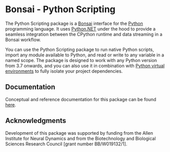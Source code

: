 # Bonsai - Python Scripting

The Python Scripting package is a [Bonsai](https://bonsai-rx.org/) interface for the [Python](https://www.python.org/) programming language. It uses [Python.NET](https://pythonnet.github.io/pythonnet/) under the hood to provide a seamless integration between the CPython runtime and data streaming in a Bonsai workflow.

You can use the Python Scripting package to run native Python scripts, import any module available to Python, and read or write to any variable in a named scope. The package is designed to work with any Python version from 3.7 onwards, and you can also use it in combination with [Python virtual environments](https://docs.python.org/3/tutorial/venv.html) to fully isolate your project dependencies.

## Documentation

Conceptual and reference documentation for this package can be found [here](https://bonsai-rx.org/python-scripting/).

## Acknowledgments

Development of this package was supported by funding from the Allen Institute for Neural Dynamics and from the Biotechnology and Biological Sciences Research Council [grant number BB/W019132/1].